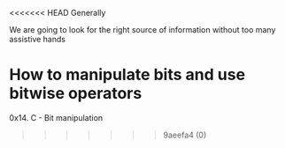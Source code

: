 <<<<<<< HEAD
Generally

We are going to look for the right source of information without too many assistive hands

How to manipulate bits and use bitwise operators
=======
0x14. C - Bit manipulation
>>>>>>> 9aeefa4 (0)

